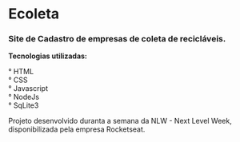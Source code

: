 <h1><strong>Ecoleta</strong></h1>

<h3>Site de Cadastro de empresas de coleta de recicláveis.</h3>

<strong>Tecnologias utilizadas:</strong>

° HTML </br>
° CSS </br>
° Javascript </br>
° NodeJs </br>
° SqLite3 </br>

Projeto desenvolvido duranta a semana da NLW - Next Level Week, disponibilizada pela empresa Rocketseat.
